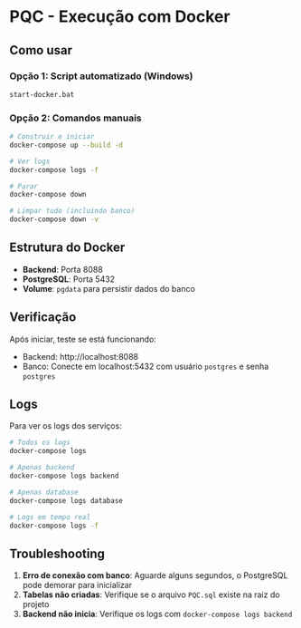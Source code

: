# PQC - Execução com Docker

## Como usar

### Opção 1: Script automatizado (Windows)
```bash
start-docker.bat
```

### Opção 2: Comandos manuais
```bash
# Construir e iniciar
docker-compose up --build -d

# Ver logs
docker-compose logs -f

# Parar
docker-compose down

# Limpar tudo (incluindo banco)
docker-compose down -v
```

## Estrutura do Docker

- **Backend**: Porta 8088
- **PostgreSQL**: Porta 5432
- **Volume**: `pgdata` para persistir dados do banco

## Verificação

Após iniciar, teste se está funcionando:
- Backend: http://localhost:8088
- Banco: Conecte em localhost:5432 com usuário `postgres` e senha `postgres`

## Logs

Para ver os logs dos serviços:
```bash
# Todos os logs
docker-compose logs

# Apenas backend
docker-compose logs backend

# Apenas database
docker-compose logs database

# Logs em tempo real
docker-compose logs -f
```

## Troubleshooting

1. **Erro de conexão com banco**: Aguarde alguns segundos, o PostgreSQL pode demorar para inicializar
2. **Tabelas não criadas**: Verifique se o arquivo `PQC.sql` existe na raiz do projeto
3. **Backend não inicia**: Verifique os logs com `docker-compose logs backend`
